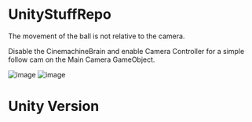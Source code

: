 # UnityStuffRepo
 
The movement of the ball is not relative to the camera.

Disable the CinemachineBrain and enable Camera Controller for a simple follow cam on the Main Camera GameObject.

![image](https://user-images.githubusercontent.com/24886689/174932579-723c60e7-0e1d-46e9-b4cd-0426ef29fd87.png) ![image](https://user-images.githubusercontent.com/24886689/174932839-e6ad8889-6f57-45f4-9e74-4fe40390fc5d.png)


<h1>Unity Version</h1>
